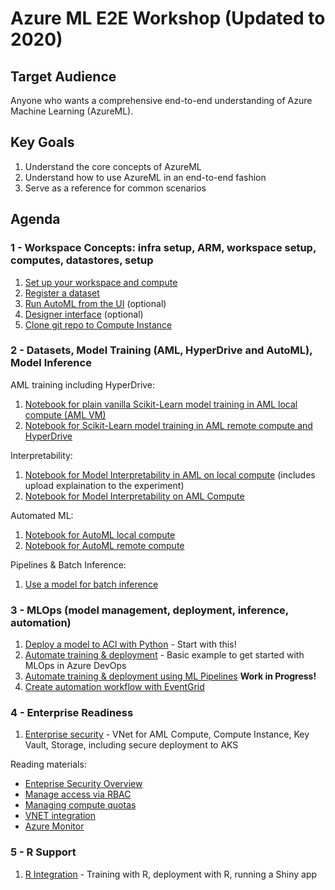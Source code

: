 # Azure ML E2E Workshop (Updated to 2020)

## Target Audience
Anyone who wants a comprehensive end-to-end understanding of Azure Machine Learning (AzureML).

## Key Goals
1. Understand the core concepts of AzureML
1. Understand how to use AzureML in an end-to-end fashion
1. Serve as a reference for common scenarios

## Agenda

### 1 - Workspace Concepts: infra setup, ARM, workspace setup, computes, datastores, setup

1. [Set up your workspace and compute](1-workspace-concepts/1-setup-compute.md)
1. [Register a dataset](1-workspace-concepts/2-dataset.md)
1. [Run AutoML from the UI](1-workspace-concepts/3-automl.md) (optional)
1. [Designer interface](1-workspace-concepts/4-designer.md) (optional)
1. [Clone git repo to Compute Instance](1-workspace-concepts/5-clone-git-repo.md)


### 2 - Datasets, Model Training (AML, HyperDrive and AutoML), Model Inference

AML training including HyperDrive:
1. [Notebook for plain vanilla Scikit-Learn model training in AML local compute (AML VM)](2-training-inference/local-compute/binayclassification-employee-attrition-notebook.ipynb)
1. [Notebook for Scikit-Learn model training in AML remote compute and HyperDrive](2-training-inference/2.1-aml-training-and-hyperdrive/remote-training/binayclassification-employee-attrition-aml-compute-notebook.ipynb)

Interpretability:
1. [Notebook for Model Interpretability in AML on local compute](2-training-inference/2.2-aml-interpretability/1-simple-feature-transformations-explain-local.ipynb) (includes upload explaination to the experiment)
1. [Notebook for Model Interpretability on AML Compute](2-training-inference/2.2-aml-interpretability/2-explain-model-on-amlcompute.ipynb)

Automated ML:
1. [Notebook for AutoML local compute](2-training-inference/2.3-automl-training/local-compute/binayclassification-employee-attrition-autoaml-local-compute.ipynb)
1. [Notebook for AutoML remote compute](2-training-inference/2.3-automl-training/remote-compute/binayclassification-employee-attrition-autoaml-remote-amlcompute.ipynb)

Pipelines & Batch Inference:
1. [Use a model for batch inference](https://github.com/Azure/MachineLearningNotebooks/blob/master/how-to-use-azureml/machine-learning-pipelines/parallel-run/tabular-dataset-inference-iris.ipynb)


### 3 - MLOps (model management, deployment, inference, automation)

1. [Deploy a model to ACI with Python](./3-mlops/deploy-attrition-model.ipynb) - Start with this!
1. [Automate training & deployment](./3-mlops/MLOps_basic_example.md) - Basic example to get started with MLOps in Azure DevOps
1. [Automate training & deployment using ML Pipelines](./3-mlops/MLOps_with_ML_pipelines.md) **Work in Progress!** 
1. [Create automation workflow with EventGrid](https://docs.microsoft.com/en-us/azure/machine-learning/how-to-use-event-grid#sample-scenarios)

### 4 - Enterprise Readiness

1. [Enterprise security](./4-enterprise-readiness/enterprise-readiness.ipynb) - VNet for AML Compute, Compute Instance, Key Vault, Storage, including secure deployment to AKS

Reading materials:
- [Enteprise Security Overview](https://docs.microsoft.com/en-us/azure/machine-learning/service/concept-enterprise-security)
- [Manage access via RBAC](https://docs.microsoft.com/en-us/azure/machine-learning/service/how-to-assign-roles)
- [Managing compute quotas](https://docs.microsoft.com/en-us/azure/machine-learning/service/how-to-manage-quotas)
- [VNET integration](https://docs.microsoft.com/en-us/azure/machine-learning/service/how-to-enable-virtual-network)
- [Azure Monitor](https://docs.microsoft.com/en-us/azure/machine-learning/service/monitor-azure-machine-learning)

### 5 - R Support

1. [R Integration](./5-r/README.md) - Training with R, deployment with R, running a Shiny app